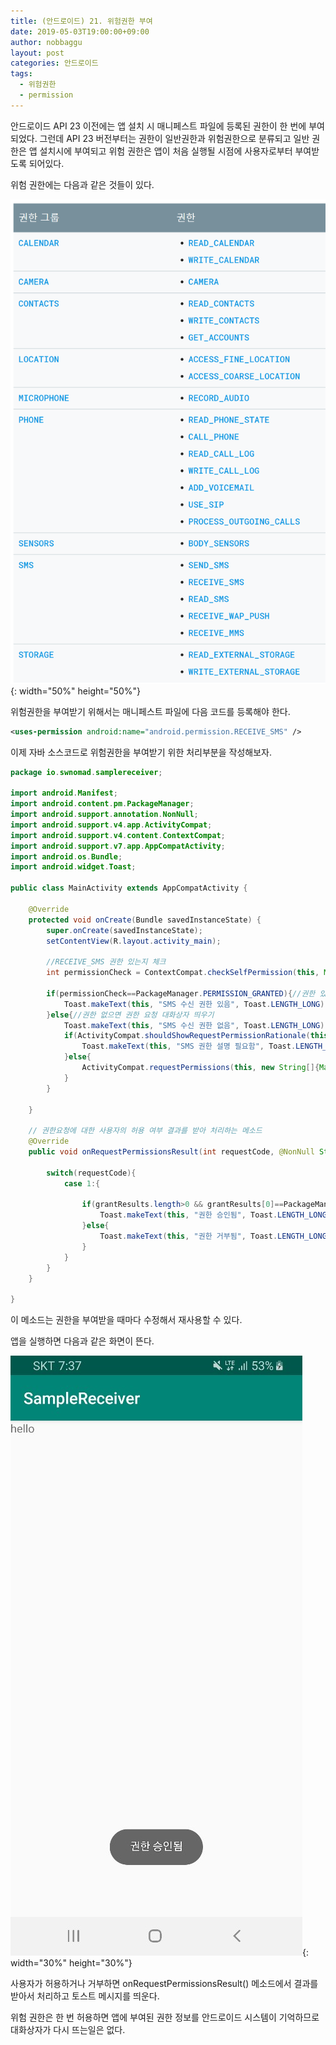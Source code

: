```yaml
---
title: (안드로이드) 21. 위험권한 부여
date: 2019-05-03T19:00:00+09:00
author: nobbaggu
layout: post
categories: 안드로이드
tags:
  - 위험권한
  - permission
---
```


안드로이드 API 23 이전에는 앱 설치 시 매니페스트 파일에 등록된 권한이 한 번에 부여되었다. 그런데 API 23 버전부터는 권한이 일반권한과 위험권한으로 분류되고 일반 권한은 앱 설치시에 부여되고 위험 권한은 앱이 처음 실행될 시점에 사용자로부터 부여받도록 되어있다.

위험 권한에는 다음과 같은 것들이 있다.

![1](/images/android/21/1.png){: width="50%" height="50%"}

위험권한을 부여받기 위해서는 매니페스트 파일에 다음 코드를 등록해야 한다.

~~~ xml
<uses-permission android:name="android.permission.RECEIVE_SMS" />
~~~

이제 자바 소스코드로 위험권한을 부여받기 위한 처리부분을 작성해보자.

~~~ java
package io.swnomad.samplereceiver;

import android.Manifest;
import android.content.pm.PackageManager;
import android.support.annotation.NonNull;
import android.support.v4.app.ActivityCompat;
import android.support.v4.content.ContextCompat;
import android.support.v7.app.AppCompatActivity;
import android.os.Bundle;
import android.widget.Toast;

public class MainActivity extends AppCompatActivity {

    @Override
    protected void onCreate(Bundle savedInstanceState) {
        super.onCreate(savedInstanceState);
        setContentView(R.layout.activity_main);

        //RECEIVE_SMS 권한 있는지 체크
        int permissionCheck = ContextCompat.checkSelfPermission(this, Manifest.permission.RECEIVE_SMS);

        if(permissionCheck==PackageManager.PERMISSION_GRANTED){//권한 있으면 토스트 메시지 띄우기
            Toast.makeText(this, "SMS 수신 권한 있음", Toast.LENGTH_LONG).show();
        }else{//권한 없으면 권한 요청 대화상자 띄우기
            Toast.makeText(this, "SMS 수신 권한 없음", Toast.LENGTH_LONG).show();
            if(ActivityCompat.shouldShowRequestPermissionRationale(this, Manifest.permission.RECEIVE_SMS)){
                Toast.makeText(this, "SMS 권한 설명 필요함", Toast.LENGTH_LONG).show();
            }else{
                ActivityCompat.requestPermissions(this, new String[]{Manifest.permission.RECEIVE_SMS}, 1);
            }
        }

    }

    // 권한요청에 대한 사용자의 허용 여부 결과를 받아 처리하는 메소드
    @Override
    public void onRequestPermissionsResult(int requestCode, @NonNull String[] permissions, @NonNull int[] grantResults) {

        switch(requestCode){
            case 1:{

                if(grantResults.length>0 && grantResults[0]==PackageManager.PERMISSION_GRANTED){
                    Toast.makeText(this, "권한 승인됨", Toast.LENGTH_LONG).show();
                }else{
                    Toast.makeText(this, "권한 거부됨", Toast.LENGTH_LONG).show();
                }
            }
        }
    }

}
~~~

이 메소드는 권한을 부여받을 때마다 수정해서 재사용할 수 있다.

앱을 실행하면 다음과 같은 화면이 뜬다.

![2](/images/android/21/2.jpg){: width="30%" height="30%"}

사용자가 허용하거나 거부하면 onRequestPermissionsResult() 메소드에서 결과를 받아서 처리하고 토스트 메시지를 띄운다.

위험 권한은 한 번 허용하면 앱에 부여된 권한 정보를 안드로이드 시스템이 기억하므로 대화상자가 다시 뜨는일은 없다.